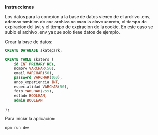 **Instrucciones**

Los datos para la conexion a la base de datos vienen de el
archivo .env, ademas tambien de ese archivo se saca la clave secreta, el tiempo de expiracion del jwt y el tiempo de expiracion de la cookie. En este caso se subio el archivo .env ya que solo tiene datos de ejemplo.

Crear la base de datos:

```SQL
CREATE DATABASE skatepark;
```

```SQL
CREATE TABLE skaters (
    id INT PRIMARY KEY,
    nombre VARCHAR(50),
    email VARCHAR(50),
    password VARCHAR(100),
    anos_experiencia INT,
    especialidad VARCHAR(50),
    foto VARCHAR(255),
    estado BOOLEAN,
    admin BOOLEAN
    
);
```
Para iniciar la aplicacion:

```cmd
npm run dev 
```
